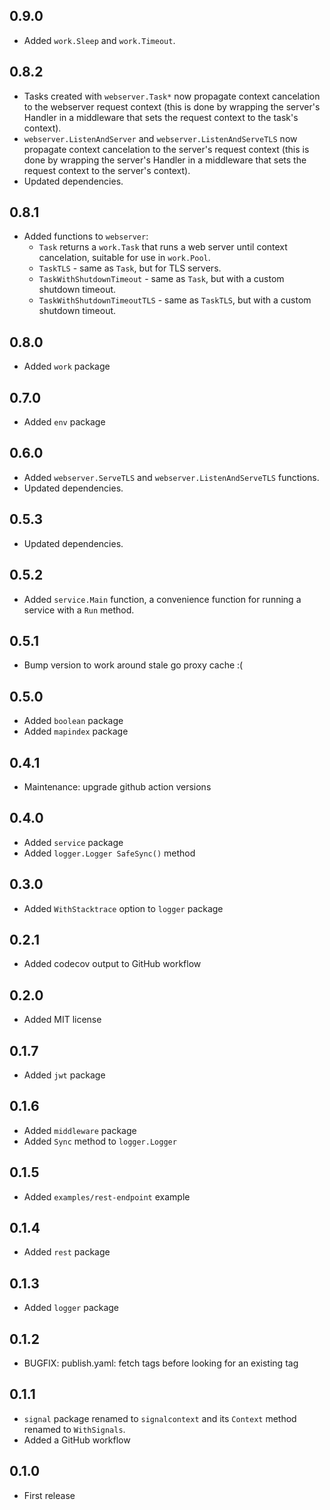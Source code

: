 ## 0.9.0

- Added `work.Sleep` and `work.Timeout`.

## 0.8.2

- Tasks created with `webserver.Task*` now propagate context cancelation to the
  webserver request context (this is done by wrapping the server's Handler
  in a middleware that sets the request context to the task's context).
- `webserver.ListenAndServer` and `webserver.ListenAndServeTLS` now
  propagate context cancelation to the server's request context (this is done
  by wrapping the server's Handler in a middleware that sets the request
  context to the server's context).
- Updated dependencies.

## 0.8.1

- Added functions to `webserver`:
  - `Task` returns a `work.Task` that runs a web server until context cancelation,
    suitable for use in `work.Pool`.
  - `TaskTLS` - same as `Task`, but for TLS servers.
  - `TaskWithShutdownTimeout` - same as `Task`, but with a custom shutdown
    timeout.
  - `TaskWithShutdownTimeoutTLS` - same as `TaskTLS`, but with a custom shutdown
    timeout.

## 0.8.0

- Added `work` package

## 0.7.0

- Added `env` package

## 0.6.0

- Added `webserver.ServeTLS` and `webserver.ListenAndServeTLS` functions.
- Updated dependencies.

## 0.5.3

- Updated dependencies.

## 0.5.2

- Added `service.Main` function, a convenience function for running a service
  with a `Run` method.

## 0.5.1

- Bump version to work around stale go proxy cache :(

## 0.5.0

- Added `boolean` package
- Added `mapindex` package

## 0.4.1

- Maintenance: upgrade github action versions

## 0.4.0

- Added `service` package
- Added `logger.Logger SafeSync()` method

## 0.3.0

- Added `WithStacktrace` option to `logger` package

## 0.2.1

- Added codecov output to GitHub workflow

## 0.2.0

- Added MIT license

## 0.1.7

- Added `jwt` package

## 0.1.6

- Added `middleware` package
- Added `Sync` method to `logger.Logger`

## 0.1.5

- Added `examples/rest-endpoint` example

## 0.1.4

- Added `rest` package

## 0.1.3

- Added `logger` package

## 0.1.2

- BUGFIX: publish.yaml: fetch tags before looking for an existing tag

## 0.1.1

- `signal` package renamed to `signalcontext` and its `Context` method renamed
  to `WithSignals`.
- Added a GitHub workflow

## 0.1.0

- First release
